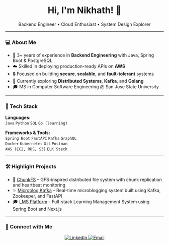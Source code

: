 <h1 align="center">Hi, I'm Nikhath! 👋</h1>
<p align="center">Backend Engineer • Cloud Enthusiast • System Design Explorer</p>

---

### 💻 About Me

- 🧠 3+ years of experience in **Backend Engineering** with Java, Spring Boot & PostgreSQL  
- ☁️ Skilled in deploying production-ready APIs on **AWS**  
- 🔒 Focused on building **secure**, **scalable**, and **fault-tolerant** systems  
- 📘 Currently exploring **Distributed Systems**, **Kafka**, and **Golang**  
- 🎓 MS in Computer Software Engineering @ San Jose State University  

---

### 🔧 Tech Stack

**Languages:**  
`Java` `Python` `SQL` `Go (learning)`

**Frameworks & Tools:**  
`Spring Boot` `FastAPI` `Kafka` `GraphQL`  
`Docker` `Kubernetes` `Git` `Postman`  
`AWS (EC2, RDS, S3)` `ELK Stack`  

---

### 🛠️ Highlight Projects

- 📂 [ChunkFS](https://github.com/nikhathfirdose1/chunkfs) – GFS-inspired distributed file system with chunk replication and heartbeat monitoring  
- ✨ [Microblog Kafka](https://github.com/nikhathfirdose1/microblog-kafka) – Real-time microblogging system built using Kafka, Zookeeper, and FastAPI  
- 🎓 [LMS Platform](https://github.com/nikhathfirdose1/lms-nextjs-springboot) – Full-stack Learning Management System using Spring Boot and Next.js  

---


### 🔗 Connect with Me

<p align="center">
  <a href="https://www.linkedin.com/in/nikhath-firdose/">
    <img src="https://img.shields.io/badge/LinkedIn-blue?style=for-the-badge&logo=linkedin&logoColor=white" alt="LinkedIn">
  </a>
  <a href="mailto:nikhathh.firdose@gmail.com">
    <img src="https://img.shields.io/badge/Email-grey?style=for-the-badge&logo=gmail&logoColor=white" alt="Email">
  </a>
</p>
